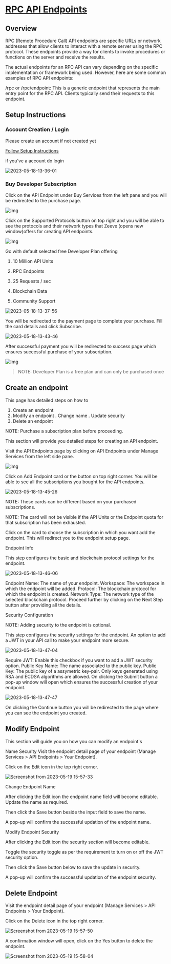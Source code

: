 # [RPC API Endpoints](https://www.zeeve.io/docs/api-endpoint.html)

## Overview

RPC (Remote Procedure Call) API endpoints are specific URLs or network addresses that allow clients to interact with a remote server using the RPC protocol. These endpoints provide a way for clients to invoke procedures or functions on the server and receive the results.

The actual endpoints for an RPC API can vary depending on the specific implementation or framework being used. However, here are some common examples of RPC API endpoints:

/rpc or /rpc/endpoint: This is a generic endpoint that represents the main entry point for the RPC API. Clients typically send their requests to this endpoint.



## Setup Instructions

### Account Creation / Login

Please create an account if not created yet

[Follow Setup Instructions](./Account.md)

if you've a account do login

![2023-05-18-13-36-01](https://github.com/Zeeve-App/sample-dapps/assets/98962374/d4c9d5ab-e370-410d-8d2e-83160835f14d)

### Buy Developer Subscription

Click on the API Endpoint under Buy Services from the left pane and you will be redirected to the purchase page.

![img](https://www.zeeve.io/docs/assets/img/apiEndpointMarketplace.b4101506.png)

Click on the Supported Protocols button on top right and you will be able to see the protocols and their network types that Zeeve (opens new window)offers for creating API endpoints.

![img](https://www.zeeve.io/docs/assets/img/apiEndpointSupportedProtocols.68c1fd24.png)

Go with default selected free Developer Plan offering  

1. 10 Million API Units

2.  RPC Endpoints

3. 25 Requests / sec

4. Blockchain Data

5. Community Support

![2023-05-18-13-37-56](https://github.com/Zeeve-App/sample-dapps/assets/98962374/90181427-6272-4999-8d7f-1460f1c4fedc)

You will be redirected to the payment page to complete your purchase. Fill the card details and click Subscribe.

![2023-05-18-13-43-46](https://github.com/Zeeve-App/sample-dapps/assets/98962374/c01b005b-97be-4d72-9a99-2e13ac04461c)

After successful payment you will be redirected to success page which ensures successful purchase of your subscription.

![img](https://www.zeeve.io/docs/assets/img/apiEndpointPaymentSuccessPage.8f07d7f5.png)

> NOTE: Developer Plan is a free plan and can only be purchased once


## Create an endpoint

This page has detailed steps on how to

1. Create an endpoint
2. Modify an endpoint
   . Change name
   . Update security
3. Delete an endpoint


NOTE: Purchase a subscription plan before proceeding.

This section will provide you detailed steps for creating an API endpoint.

Visit the API Endpoints page by clicking on API Endpoints under Manage Services from the left side pane.

![img](https://www.zeeve.io/docs/assets/img/apiEndpointsPage.ec7f7bb8.png)

Click on Add Endpoint card or the button on top right corner. You will be able to see all the subscriptions you bought for the API endpoints.

![2023-05-18-13-45-26](https://github.com/Zeeve-App/sample-dapps/assets/98962374/a4dcde01-040d-4fd4-b01e-d86276c3a0f7)

NOTE: These cards can be different based on your purchased subscriptions.

NOTE: The card will not be visible if the API Units or the Endpoint quota for that subscription has been exhausted.

Click on the card to choose the subscription in which you want add the endpoint. This will redirect you to the endpoint setup page.

Endpoint Info

This step configures the basic and blockchain protocol settings for the endpoint.

![2023-05-18-13-46-06](https://github.com/Zeeve-App/sample-dapps/assets/98962374/a43ab07e-c085-4efa-b3ff-046a14fe8fc8)

Endpoint Name: The name of your endpoint.
Workspace: The workspace in which the endpoint will be added.
Protocol: The blockchain protocol for which the endpoint is created.
Network Type: The network type of the selected blockchain protocol.
Proceed further by clicking on the Next Step button after providing all the details.


Security Configuration

NOTE: Adding security to the endpoint is optional.

This step configures the security settings for the endpoint. An option to add a JWT in your API call to make your endpoint more secure.

![2023-05-18-13-47-04](https://github.com/Zeeve-App/sample-dapps/assets/98962374/7039ff30-511b-404a-97be-3df046c733f1)

Require JWT: Enable this checkbox if you want to add a JWT security option.
Public Key Name: The name associated to the public key.
Public Key: The public key of a assymetric key-pair. Only keys generated using RSA and ECDSA algorithms are allowed.
On clicking the Submit button a pop-up window will open which ensures the successful creation of your endpoint.


![2023-05-18-13-47-47](https://github.com/Zeeve-App/sample-dapps/assets/98962374/a0a4f450-870e-4c09-9c09-9f6e25e08fac)

On clicking the Continue button you will be redirected to the page where you can see the endpoint you created.

## Modify Endpoint
This section will guide you on how you can modify an endpoint's

Name
Security
Visit the endpoint detail page of your endpoint (Manage Services > API Endpoints > Your Endpoint).

Click on the Edit icon in the top right corner.

![Screenshot from 2023-05-19 15-57-33](https://github.com/Zeeve-App/sample-dapps/assets/98962374/8cb988a0-4a7e-4f47-9151-40e20757645c)

Change Endpoint Name

After clicking the Edit icon the endpoint name field will become editable. Update the name as required.

Then click the Save button beside the input field to save the name.

A pop-up will confirm the successful updation of the endpoint name.

Modify Endpoint Security

After clicking the Edit icon the security section will become editable.

Toggle the security toggle as per the requirement to turn on or off the JWT security option.

Then click the Save button below to save the update in security.

A pop-up will confirm the successful updation of the endpoint security.

## Delete Endpoint
Visit the endpoint detail page of your endpoint (Manage Services > API Endpoints > Your Endpoint).

Click on the Delete icon in the top right corner.

![Screenshot from 2023-05-19 15-57-50](https://github.com/Zeeve-App/sample-dapps/assets/98962374/6b2339e9-5ebe-438e-8dbe-2ca03119a5d8)


A confirmation window will open, click on the Yes button to delete the endpoint.

![Screenshot from 2023-05-19 15-58-04](https://github.com/Zeeve-App/sample-dapps/assets/98962374/14b3c605-6700-4c52-aa5f-4f945a137faa)
